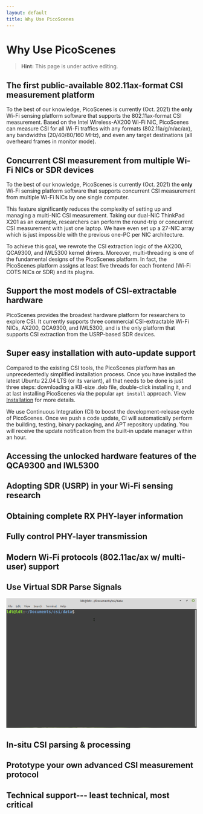 ```yaml
---
layout: default
title: Why Use PicoScenes
---
```


# Why Use PicoScenes

> **Hint:** This page is under active editing.

## The first public-available 802.11ax-format CSI measurement platform

To the best of our knowledge, PicoScenes is currently (Oct. 2021) the **only** Wi-Fi sensing platform software that supports the 802.11ax-format CSI measurement. Based on the Intel Wireless-AX200 Wi-Fi NIC, PicoScenes can measure CSI for all Wi-Fi traffics with any formats (802.11a/g/n/ac/ax), any bandwidths (20/40/80/160 MHz), and even any target destinations (all overheard frames in monitor mode).

## Concurrent CSI measurement from multiple Wi-Fi NICs or SDR devices

To the best of our knowledge, PicoScenes is currently (Oct. 2021) the **only** Wi-Fi sensing platform software that supports concurrent CSI measurement from multiple Wi-Fi NICs by one single computer.

This feature significantly reduces the complexity of setting up and managing a multi-NIC CSI measurement. Taking our dual-NIC ThinkPad X201 as an example, researchers can perform the round-trip or concurrent CSI measurement with just one laptop. We have even set up a 27-NIC array which is just impossible with the previous one-PC per NIC architecture.

To achieve this goal, we rewrote the CSI extraction logic of the AX200, QCA9300, and IWL5300 kernel drivers. Moreover, multi-threading is one of the fundamental designs of the PicoScenes platform. In fact, the PicoScenes platform assigns at least five threads for each frontend (Wi-Fi COTS NICs or SDR) and its plugins.

## Support the most models of CSI-extractable hardware

PicoScenes provides the broadest hardware platform for researchers to explore CSI. It currently supports three commercial CSI-extractable Wi-Fi NICs, AX200, QCA9300, and IWL5300, and is the only platform that supports CSI extraction from the USRP-based SDR devices.

## Super easy installation with auto-update support

Compared to the existing CSI tools, the PicoScenes platform has an unprecedentedly simplified installation process. Once you have installed the latest Ubuntu 22.04 LTS (or its variant), all that needs to be done is just three steps: downloading a KB-size .deb file, double-click installing it, and at last installing PicoScenes via the popular `apt install` approach. View [Installation](installation.md) for more details.

We use Continuous Integration (CI) to boost the development-release cycle of PicoScenes. Once we push a code update, CI will automatically perform the building, testing, binary packaging, and APT repository updating. You will receive the update notification from the built-in update manager within an hour.

## Accessing the unlocked hardware features of the QCA9300 and IWL5300

## Adopting SDR (USRP) in your Wi-Fi sensing research

## Obtaining complete RX PHY-layer information

## Fully control PHY-layer transmission

## Modern Wi-Fi protocols (802.11ac/ax w/ multi-user) support

## Use Virtual SDR Parse Signals

![Virtual SDR](images/virtualsdr.gif)

## In-situ CSI parsing & processing

## Prototype your own advanced CSI measurement protocol

## Technical support--- least technical, most critical
